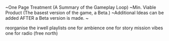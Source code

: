 ~One Page Treatment (A Summary of the Gameplay Loop)
~Min. Viable Product (The basest version of the game, a Beta.)
~Additional Ideas can be added AFTER a Beta version is made.
~


reorganise the irwell playlists one for ambience one for story mission vibes one for radio (free north)